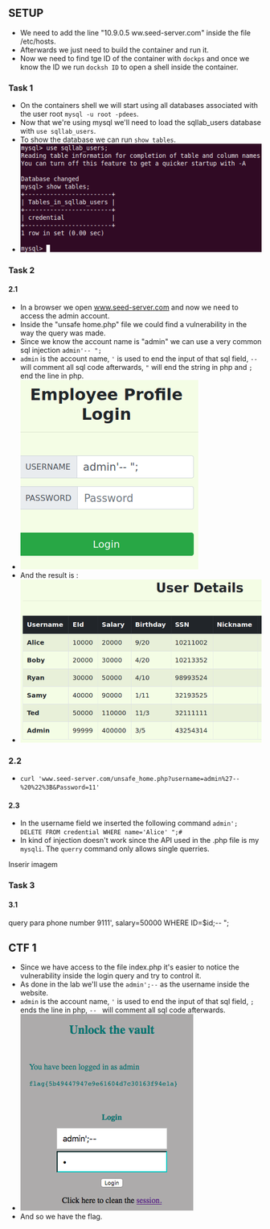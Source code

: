 ## SETUP
- We need to add the line "10.9.0.5 ww.seed-server.com" inside the file /etc/hosts.<br>
- Afterwards we just need to build the container and run it.
- Now we need to find tge ID of the container with `dockps` and once we know the ID we run `docksh ID` to open a shell inside the container.

### Task 1
- On the containers shell we will start using all databases associated with the user root `mysql -u root -pdees`.
- Now that we're using mysql we'll need to load the sqllab_users database with `use sqllab_users`.
- To show the database we can run `show tables`.
- ![Task1](/Images/Week8/Task1.png "Task1")


### Task 2
#### 2.1
- In a browser we open www.seed-server.com and now we need to access the admin account.
- Inside the "unsafe home.php" file we could find a vulnerability in the way the query was made.
- Since we know the account name is "admin" we can use a very common sql injection `admin'-- ";`
- `admin` is the account name, `'` is used to end the input of that sql field, `-- ` will comment all sql code afterwards, `"` will end the string in php and `;` end the line in php.
- ![Task2-1-1](/Images/Week8/Task2-1-1.png "Task2-1-1")
- And the result is :
- ![Task2-1-2](/Images/Week8/Task2-1-2.png "Task2-1-2")

### 2.2
- `curl 'www.seed-server.com/unsafe_home.php?username=admin%27--%20%22%3B&Password=11'`


#### 2.3
- In the username field we inserted the following command `admin'; DELETE FROM credential WHERE name='Alice' ";#`
- In kind of injection doesn't work since the API used in the .php file is my `mysqli`. The `querry` command only allows single querries.

Inserir imagem

### Task 3
#### 3.1
query para phone number
9111', salary=50000 WHERE ID=$id;-- ";
## CTF 1
- Since we have access to the file index.php it's easier to notice the vulnerability inside the login query and try to control it.
- As done in the lab we'll use the `admin';--` as the username inside the website.
- `admin` is the account name, `'` is used to end the input of that sql field, `;` ends the line in php, `-- ` will comment all sql code afterwards.
- ![CTF8.1](/Images/Week8/CTF8.1.png "CTF8.1")
- And so we have the flag.

